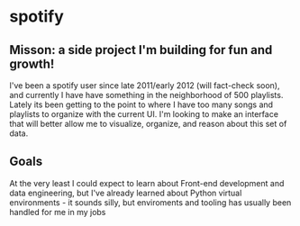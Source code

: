 # spotify

## Misson: a side project I'm building for fun and growth! 
I've been a spotify user since late 2011/early 2012 (will fact-check soon), and currently I have have something in the neighborhood of 500 playlists.
Lately its been getting to the point to where I have too many songs and playlists to organize with the current UI. 
I'm looking to make an interface that will better allow me to visualize, organize, and reason about this set of data. 

## Goals 
At the very least I could expect to learn about Front-end development and data engineering, but I've already learned about Python virtual environments - it sounds silly, but enviroments and tooling has usually been handled for me in my jobs 

